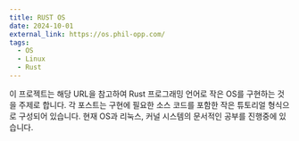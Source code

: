 ```yaml
---
title: RUST OS
date: 2024-10-01
external_link: https://os.phil-opp.com/
tags:
  - OS
  - Linux
  - Rust
---
```


이 프로젝트는 해당 URL을 참고하여  Rust 프로그래밍 언어로 작은 OS를 구현하는 것을 주제로 합니다. 각 포스트는 구현에 필요한 소스 코드를 포함한 작은 튜토리얼 형식으로 구성되어 있습니다. 현재 OS과 리눅스, 커널 시스템의 문서적인 공부를 진행중에 있습니다.